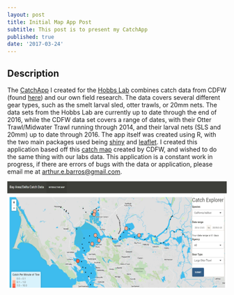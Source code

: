 ```yaml
---
layout: post
title: Initial Map App Post
subtitle: This post is to present my CatchApp
published: true
date: '2017-03-24'
---
```


## Description
The [CatchApp](http://aebarros.com/shiny/CatchApp/CatchApp2.0/)  I created for the [Hobbs Lab](http://hobbslab.com/) combines catch data from CDFW (found [here](https://www.wildlife.ca.gov/Conservation/Delta)) and our own field research. The data covers several different gear types, such as the smelt larval sled, otter trawls, or 20mm nets. The data sets from the Hobbs Lab are currently up to date through the end of 2016, while the CDFW data set covers a range of dates, with their Otter Trawl/Midwater Trawl running through 2014, and their larval nets (SLS and 20mm) up to date through 2016.
The app itself was created using R, with the two main packages used being [shiny](https://shiny.rstudio.com/) and [leaflet](https://rstudio.github.io/leaflet/). I created this application based off this [catch map](http://www.dfg.ca.gov/delta/data/sls/CPUE_map.asp) created by CDFW, and wished to do the same thing with our labs data.
This application is a constant work in progress, if there are errors of bugs with the data or application, please email me at arthur.e.barros@gmail.com.

![screenshot of app](/img/catchappscreen.png)
